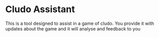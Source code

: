 # Cludo Assistant

This is a tool designed to assist in a game of cludo. You provide it with updates about the game and it will analyse and feedback to you
